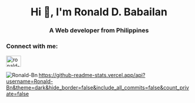 <h1 align="center">Hi 👋, I'm Ronald D. Babailan</h1>
<h3 align="center">A Web developer from Philippines</h3>

<h3 align="left">Connect with me:</h3>
<p align="left">
<a href="https://linkedin.com/in/ronald-babailan" target="blank"><img align="center" src="https://raw.githubusercontent.com/rahuldkjain/github-profile-readme-generator/master/src/images/icons/Social/linked-in-alt.svg" alt="ronald-babailan" height="30" width="40" /></a>
</p>
  
<img align="left"  alt="Ronald-Bn" src="https://github-readme-stats.vercel.app/api?username=Ronald-Bn&theme=dark&hide_border=false&include_all_commits=false&count_private=false" />

https://github-readme-stats.vercel.app/api?username=Ronald-Bn&theme=dark&hide_border=false&include_all_commits=false&count_private=false

